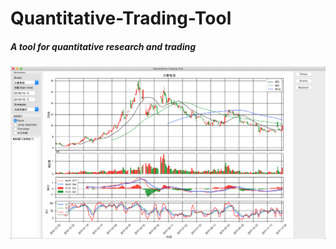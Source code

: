 # Quantitative-Trading-Tool
##### A tool for quantitative research and trading
![Prices](https://github.com/dearbuddha/Quantitative-Trading-Tool/blob/master/Pics/Prices.png)
